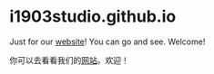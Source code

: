 # i1903studio.github.io
Just for our <a href="https://i1903studio.github.io">website</a>! You can go and see. Welcome!

你可以去看看我们的[网站](https://i1903studio.github.io)。欢迎！
